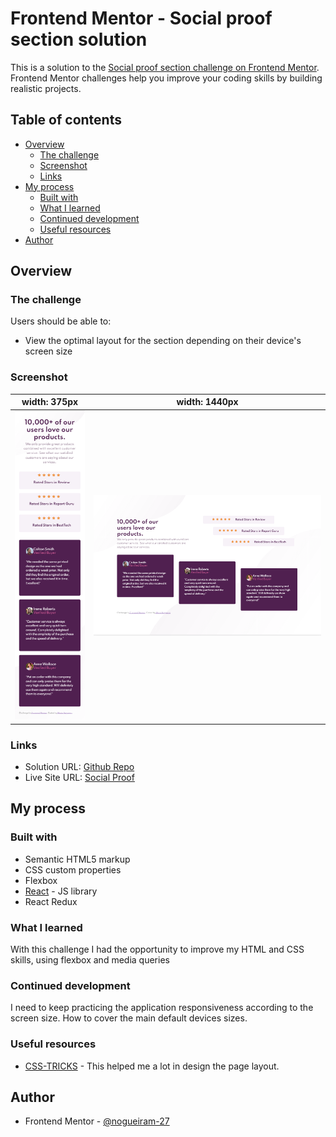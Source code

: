 # Frontend Mentor - Social proof section solution

This is a solution to the [Social proof section challenge on Frontend Mentor](https://www.frontendmentor.io/challenges/social-proof-section-6e0qTv_bA). Frontend Mentor challenges help you improve your coding skills by building realistic projects. 

## Table of contents

- [Overview](#overview)
  - [The challenge](#the-challenge)
  - [Screenshot](#screenshot)
  - [Links](#links)
- [My process](#my-process)
  - [Built with](#built-with)
  - [What I learned](#what-i-learned)
  - [Continued development](#continued-development)
  - [Useful resources](#useful-resources)
- [Author](#author)

## Overview

### The challenge

Users should be able to:

- View the optimal layout for the section depending on their device's screen size

### Screenshot

| width: 375px                                                                                                        | width: 1440px                                                                                                         | 
|---------------------------------------------------------------------------------------------------------------------|-----------------------------------------------------------------------------------------------------------------------|
| ![mobile view](https://github.com/nogueiram-27/social-proof-section-mpn/blob/main/screenshots/screenshot-375px.PNG) | ![desktop view](https://github.com/nogueiram-27/social-proof-section-mpn/blob/main/screenshots/screenshot-1440px.PNG) |

### Links

- Solution URL: [Github Repo](https://github.com/nogueiram-27/social-proof-section-mpn)
- Live Site URL: [Social Proof](https://nogueiram-27.github.io/social-proof-section-mpn/)

## My process

### Built with

- Semantic HTML5 markup
- CSS custom properties
- Flexbox
- [React](https://reactjs.org/) - JS library
- React Redux

### What I learned

With this challenge I had the opportunity to improve my HTML and CSS skills, using flexbox and media queries

### Continued development

I need to keep practicing the application responsiveness according to the screen size. How to cover the main default devices sizes.

### Useful resources

- [CSS-TRICKS](https://css-tricks.com/snippets/css/a-guide-to-flexbox/) - This helped me a lot in design the page layout.

## Author

- Frontend Mentor - [@nogueiram-27](https://www.frontendmentor.io/profile/nogueiram-27)
